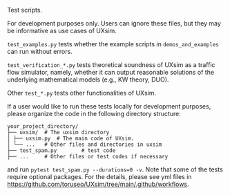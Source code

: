 Test scripts. 

For development purposes only. Users can ignore these files, but they may be informative as use cases of UXsim.

`test_examples.py` tests whether the example scripts in `demos_and_examples` can run without errors.

`test_verification_*.py` tests theoretical soundness of UXsim as a traffic flow simulator, namely, whether it can output reasonable solutions of the underlying mathematical models (e.g., KW theory, DUO).

Other `test_*.py` tests other functionalities of UXsim.

If a user would like to run these tests locally for development purposes, please organize the code in the following directory structure:
```
your_project_directory/
├── uxsim/ 	# The uxsim directory
│ ├── uxsim.py 	# The main code of UXsim. 
│ └── ... 	# Other files and directories in uxsim
├── test_spam.py 		# test code
├── ... 	# Other files or test codes if necessary
```
and run `pytest test_spam.py --durations=0 -v`.
Note that some of the tests require optional packages. For the details, please see yml files in https://github.com/toruseo/UXsim/tree/main/.github/workflows.